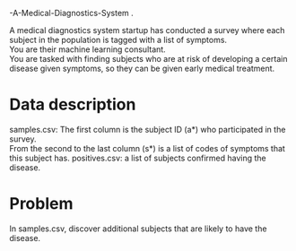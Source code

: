  -A-Medical-Diagnostics-System . 
 
 A medical diagnostics system startup has conducted a survey where each subject in the population is tagged with a list of symptoms.  
 You are their machine learning consultant.  
 You are tasked with finding subjects who are at risk of developing a certain disease given symptoms, 
 so they can be given early medical treatment.    
 
 Data description 
 ================ 
 samples.csv: The first column is the subject ID (a*) who participated in the survey.  
 From the second  to the last column (s*) is a list of codes of symptoms that this subject has.  positives.csv: a list of 
 subjects confirmed having the disease.  
 
 Problem 
 ======= 
 In samples.csv, discover additional subjects that are likely to have the disease.
